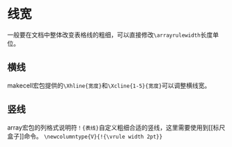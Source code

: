 
# 线宽
一般要在文档中整体改变表格线的粗细，可以直接修改`\arrayrulewidth`长度单位。

## 横线
makecell宏包提供的`\Xhline{宽度}`和`\Xcline{1-5}{宽度}`可以调整横线宽。

## 竖线
array宏包的列格式说明符`！{表线}`自定义粗细合适的竖线，这里需要使用到[[标尺盒子]]命令。
`\newcolumntype{V}{!{\vrule width 2pt}}`


